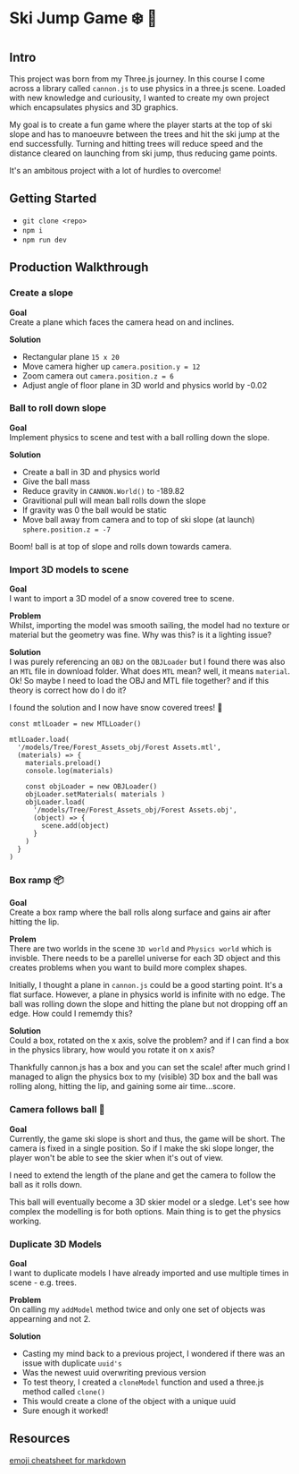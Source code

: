 # Ski Jump Game :snowflake: :ski:

## Intro
This project was born from my Three.js journey. In this course I come across a library called `cannon.js` to use physics in a three.js scene. Loaded with new knowledge and curiousity, I wanted to create my own project which encapsulates physics and 3D graphics. 

My goal is to create a fun game where the player starts at the top of ski slope and has to manoeuvre between the trees and hit the ski jump at the end successfully. Turning and hitting trees will reduce speed and the distance cleared on launching from ski jump, thus reducing game points. 

It's an ambitous project with a lot of hurdles to overcome!

## Getting Started
- `git clone <repo>`
- `npm i`
- `npm run dev`

## Production Walkthrough 

### Create a slope 

**Goal** <br>
Create a plane which faces the camera head on and inclines. 

**Solution** <br>
- Rectangular plane `15 x 20`
- Move camera higher up `camera.position.y = 12`
- Zoom camera out `camera.position.z = 6`
- Adjust angle of floor plane in 3D world and physics world by -0.02

### Ball to roll down slope 

**Goal** <br>
Implement physics to scene and test with a ball rolling down the slope.

**Solution** 
- Create a ball in 3D and physics world 
- Give the ball mass
- Reduce gravity in `CANNON.World()` to -189.82
- Gravitional pull will mean ball rolls down the slope
- If gravity was 0 the ball would be static 
- Move ball away from camera and to top of ski slope (at launch) `sphere.position.z = -7`

Boom! ball is at top of slope and rolls down towards camera. 

### Import 3D models to scene 

**Goal** <br>
I want to import a 3D model of a snow covered tree to scene.

**Problem** <br>
Whilst, importing the model was smooth sailing, the model had no texture or material but the geometry was fine. Why was this? is it a lighting issue?

**Solution** <br>
I was purely referencing an `OBJ` on the `OBJLoader` but I found there was also an `MTL` file in download folder. What does `MTL` mean? well, it means `material`. Ok! So maybe I  need to load the OBJ and MTL file together? and if this theory is correct how do I do it? 

I found the solution and I now have snow covered trees! :evergreen_tree:


```
const mtlLoader = new MTLLoader()

mtlLoader.load(
  '/models/Tree/Forest_Assets_obj/Forest Assets.mtl',
  (materials) => {
    materials.preload()
    console.log(materials)

    const objLoader = new OBJLoader()
    objLoader.setMaterials( materials )
    objLoader.load(
      '/models/Tree/Forest_Assets_obj/Forest Assets.obj',
      (object) => {
        scene.add(object)
      }
    )
  }
)
```

### Box ramp :package:

**Goal** <br>
Create a box ramp where the ball rolls along surface and gains air after hitting the lip.

**Prolem** <br>
There are two worlds in the scene `3D world` and `Physics world` which is invisble. There needs to be a parellel universe for each 3D object and this creates problems when you want to build more complex shapes. 

Initially, I thought a plane in `cannon.js` could be a good starting point. It's a flat surface. However, a plane in physics world is infinite with no edge. The ball was rolling down the slope and hitting the plane but not dropping off an edge. How could I rememdy this?

**Solution** <br>
Could a box, rotated on the x axis, solve the problem? and if I can find a box in the physics library, how would you rotate it on x axis? 

Thankfully cannon.js has a box and you can set the scale! after much grind I managed to align the physics box to my (visible) 3D box and the ball was rolling along, hitting the lip, and gaining some air time...score. 

### Camera follows ball :movie_camera:

**Goal** <br>
Currently, the game ski slope is short and thus, the game will be short. The camera is fixed in a single position. So if I make the ski slope longer, the player won't be able to see the skier when it's out of view. 

I need to extend the length of the plane and get the camera to follow the ball as it rolls down. 

This ball will eventually become a 3D skier model or a sledge. Let's see how complex the modelling is for both options. Main thing is to get the physics working.

### Duplicate 3D Models

**Goal** <br>
I want to duplicate models I have already imported and use multiple times in scene - e.g. trees.

**Problem** <br>
On calling my `addModel` method twice and only one set of objects was appearning and not 2.

**Solution** <br>
- Casting my mind back to a previous project, I wondered if there was an issue with duplicate `uuid's` 
- Was the newest uuid overwriting previous version 
- To test theory, I created a `cloneModel` function and used a three.js method called `clone()`
- This would create a clone of the object with a unique uuid
- Sure enough it worked! 

## Resources 
[emoji cheatsheet for markdown](https://github.com/ikatyang/emoji-cheat-sheet/blob/master/README.md#sport)